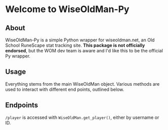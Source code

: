 # Welcome to WiseOldMan-Py

## About
WiseOldMan-Py is a simple Python wrapper for wiseoldman.net, an Old School RuneScape stat tracking site. **This package is not officially endorsed**, but the WOM dev team is aware and I'd like this to be the official Py wrapper. 

## Usage
Everything stems from the main WiseOldMan object. Various methods are used to interact with different end points, outlined below. 

## Endpoints
`/player` is accessed with `WiseOldMan.get_player()`, either by username or ID.

